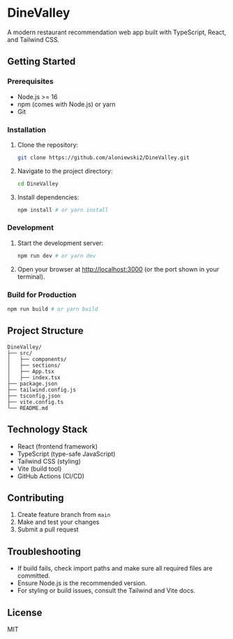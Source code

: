 # DineValley

A modern restaurant recommendation web app built with TypeScript, React, and Tailwind CSS.

## Getting Started

### Prerequisites
- Node.js >= 16
- npm (comes with Node.js) or yarn
- Git

### Installation
1. Clone the repository:
   ```bash
   git clone https://github.com/aloniewski2/DineValley.git
   ```
2. Navigate to the project directory:
   ```bash
   cd DineValley
   ```
3. Install dependencies:
   ```bash
   npm install # or yarn install
   ```

### Development
1. Start the development server:
   ```bash
   npm run dev # or yarn dev
   ```
2. Open your browser at [http://localhost:3000](http://localhost:3000) (or the port shown in your terminal).

### Build for Production
```bash
npm run build # or yarn build
```

## Project Structure
```
DineValley/
├── src/
│   ├── components/
│   ├── sections/
│   ├── App.tsx
│   ├── index.tsx
├── package.json
├── tailwind.config.js
├── tsconfig.json
├── vite.config.ts
└── README.md
```

## Technology Stack
- React (frontend framework)
- TypeScript (type-safe JavaScript)
- Tailwind CSS (styling)
- Vite (build tool)
- GitHub Actions (CI/CD)

## Contributing
1. Create feature branch from `main`
2. Make and test your changes
3. Submit a pull request

## Troubleshooting
- If build fails, check import paths and make sure all required files are committed.
- Ensure Node.js is the recommended version.
- For styling or build issues, consult the Tailwind and Vite docs.

## License
MIT
